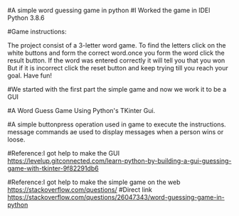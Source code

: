 #A simple word guessing game in python
#I Worked the game in IDEl Python 3.8.6

#Game instructions:

The project consist of a 3-letter word game. To find the letters click on the white buttons and form the correct word.once you form the word click the result button. If the word was entered correctly it will tell you that you won But if it is incorrect click the reset button and keep trying till you reach your goal. Have fun!

#We started with the first part the simple game and now we work it to be a GUI

#A Word Guess Game Using Python's TKinter Gui.

#A simple buttonpress operation used in game to execute the instructions. message commands ae used to display messages when a person wins or loose.

#Reference:I got help to make the GUI https://levelup.gitconnected.com/learn-python-by-building-a-gui-guessing-game-with-tkinter-9f82291db6

#Reference:I got help to make the simple game on the web https://stackoverflow.com/questions/ #Direct link https://stackoverflow.com/questions/26047343/word-guessing-game-in-python
